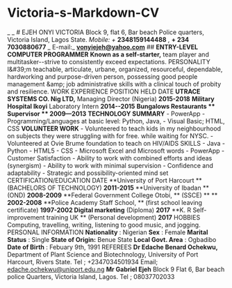 # Victoria-s-Markdown-CV
_                 _  # EJEH ONYI VICTORIA  Block 9, flat 6, Bar beach Police quarters, Victoria Island, Lagos State.  _Mobile: +_ **2348159144488** _,_ **+ 234 7030880677** _  E-mail:_ [**vonyiejeh@yahoo.com**](mailto:vonyiejeh@yahoo.com)  ##  **ENTRY-LEVEL COMPUTER PROGRAMMER**  **Known as a self-starter,**  team player and multitasker--strive to consistently exceed expectations.  PERSONALITY  I&amp;#39;m teachable, articulate, urbane, organized, resourceful, dependable, hardworking and purpose-driven person, possessing good people management &amp;amp; job administrative skills with a clinical touch of probity and resilience.  WORK EXPERIENCE                             POSITION HELD                                        DATE  **UTRACE SYSTEMS CO. Nig LTD,**        Managing Director (Nigeria)                     **2015-2018**  **Military Hospital Ikoyi**                  Laboratory Intern                                     **2014--2015**  **Bungalows Restaurants                    ** Supervisor       **                                            2009—2013**  **TECHNOLOGY SUMMARY**  - PowerApp - Programming/Languages at basic level:  Python, Java, - Visual Basic; HTML, CSS  **VOLUNTEER WORK**  - Volunteered to teach kids in my neighbourhood on subjects they were struggling with for free. while waiting for NYSC. - Volunteered at Ovie Brume foundation to teach on HIV/AIDS  SKILLS  - Java - Python - HTML5 - CSS - Microsoft Excel and Microsoft words - PowerApp - Customer Satisfaction - Ability to work with combined efforts and ideas (synergism) - Ability to work with minimal supervision - Confidence and adaptability - Strategic and possibility-oriented mind set  CERTIFICATION/EDUCATION                                                                                          DATE  **University of Port Harcourt                  ** (BACHELORS OF TECHNOLOGY)                       **2011-2015**  **University of Ibadan                                                            ** (OND)          **2008-2009**  **Federal Government College Otobi,                                ** (SSCE) **                               **  **2002-2008**  **Police Academy Staff School,            ** (first school leaving certificate)     **1997-2002      Digital marketing**                                                                 (Diploma)                                 **2017**  **K. R Self-improvement training UK                  ** (Personal development)               **2017**    HOBBIES  Computing, travelling, writing, listening to good music, and jogging.  PERSONAL INFORMATION  **Nationality** :                                                   Nigerian  **Sex** :                                                                 Female  **Marital Status** :                                              Single  **State of Origin:**                                        Benue State  **Local Govt. Area** :                                       Ogbadibo  **Date of Birth** :                                                Febuary 9th, 1991  REFEREES  **Dr Edache Benard Ochekwu,**  Department of Plant Science and Biotechnology,  University of Port Harcourt, Rivers State.  Tel ; +2347034501934  Email; [edache.ochekwu@uniport.edu.ng](mailto:edache.ochekwu@uniport.edu.ng)  **Mr Gabriel Ejeh**  Block 9 Flat 6, Bar beach police Quarters, Victoria Island, Lagos.  Tel ; 08037702033
